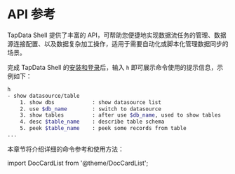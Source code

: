 # API 参考

TapData Shell 提供了丰富的 API，可帮助您便捷地实现数据流任务的管理、数据源连接配置、以及数据复杂加工操作，适用于需要自动化或脚本化管理数据同步的场景。

完成 TapData Shell 的[安装和登录](../quick-start.md)后，输入 `h` 即可展示命令使用的提示信息，示例如下：

```bash
h
- show datasource/table               
    1. show dbs            : show datasource list
    2. use $db_name        : switch to datasource
    3. show tables         : after use $db_name, used to show tables
    4. desc $table_name    : describe table schema                  
    5. peek $table_name    : peek some records from table  
...
```

本章节将介绍详细的命令参考和使用方法：

import DocCardList from '@theme/DocCardList';

<DocCardList />